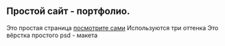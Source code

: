 ## Простой сайт - портфолио.

Это простая страница [посмотрите сами](https://github-andrey.github.io/Simple-Portfolio/)
Используются три оттенка
Это вёрстка простого psd - макета
